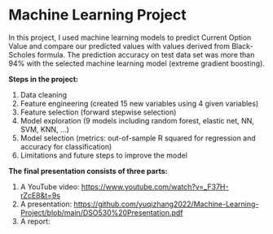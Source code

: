 # Machine Learning Project

In this project, I used machine learning models to predict Current Option Value and compare our predicted values with values derived from Black-Scholes formula. The prediction accuracy on test data set was more than 94% with the selected machine learning model (extreme gradient boosting). 

**Steps in the project:**
  1. Data cleaning
  2. Feature engineering (created 15 new variables using 4 given variables)
  3. Feature selection (forward stepwise selection)
  4. Model exploration (9 models including random forest, elastic net, NN, SVM, KNN, ...)
  5. Model selection (metrics: out-of-sample R squared for regression and accuracy for classification)
  6. Limitations and future steps to improve the model

**The final presentation consists of three parts:**
  1. A YouTube video: https://www.youtube.com/watch?v=_F37H-rZcE8&t=9s
  2. A presentation: https://github.com/yuqizhang2022/Machine-Learning-Project/blob/main/DSO530%20Presentation.pdf
  3. A report: 
